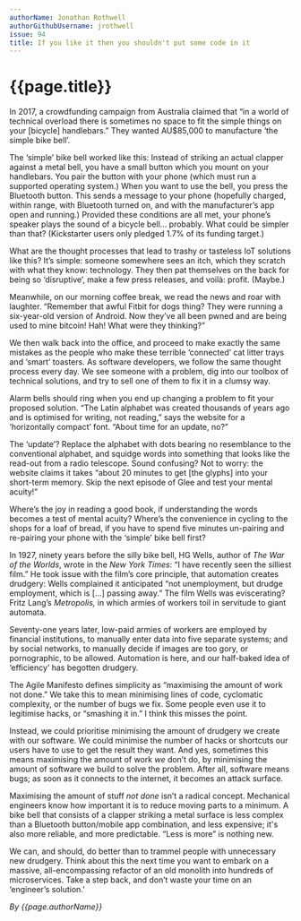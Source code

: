 ```yaml
---
authorName: Jonathan Rothwell
authorGithubUsername: jrothwell
issue: 94
title: If you like it then you shouldn't put some code in it
---
```

# {{page.title}}

In 2017, a crowdfunding campaign from Australia claimed that “in a world of technical overload there is sometimes no space to fit the simple things on your \[bicycle\] handlebars.” They wanted AU$85,000 to manufacture ‘the simple bike bell’.

The ‘simple’ bike bell worked like this: Instead of striking an actual clapper against a metal bell, you have a small button which you mount on your handlebars. You pair the button with your phone (which must run a supported operating system.) When you want to use the bell, you press the Bluetooth button. This sends a message to your phone (hopefully charged, within range, with Bluetooth turned on, and with the manufacturer’s app open and running.) Provided these conditions are all met, your phone’s speaker plays the sound of a bicycle bell... probably. What could be simpler than that? (Kickstarter users only pledged 1.7% of its funding target.)

What are the thought processes that lead to trashy or tasteless IoT solutions like this? It’s simple: someone somewhere sees an itch, which they scratch with what they know: technology. They then pat themselves on the back for being so ‘disruptive’, make a few press releases, and voilà: profit. (Maybe.)

Meanwhile, on our morning coffee break, we read the news and roar with laughter. “Remember that awful Fitbit for dogs thing? They were running a six-year-old version of Android. Now they’ve all been pwned and are being used to mine bitcoin! Hah! What were they thinking?”

We then walk back into the office, and proceed to make exactly the same mistakes as the people who make these terrible ‘connected’ cat litter trays and ‘smart’ toasters. As software developers, we follow the same thought process every day. We see someone with a problem, dig into our toolbox of technical solutions, and try to sell one of them to fix it in a clumsy way.

Alarm bells should ring when you end up changing a problem to fit your proposed solution. “The Latin alphabet was created thousands of years ago and is optimised for writing, not reading,” says the website for a ‘horizontally compact’ font. “About time for an update, no?”

The ‘update’? Replace the alphabet with dots bearing no resemblance to the conventional alphabet, and squidge words into something that looks like the read-out from a radio telescope. Sound confusing? Not to worry: the website claims it takes “about 20 minutes to get \[the glyphs\] into your short-term memory. Skip the next episode of Glee and test your mental acuity!”

Where’s the joy in reading a good book, if understanding the words becomes a test of mental acuity? Where’s the convenience in cycling to the shops for a loaf of bread, if you have to spend five minutes un-pairing and re-pairing your phone with the ‘simple’ bike bell first?

In 1927, ninety years before the silly bike bell, HG Wells, author of *The War of the Worlds*, wrote in the *New York Times*: “I have recently seen the silliest film.” He took issue with the film’s core principle, that automation creates drudgery: Wells complained it anticipated “not unemployment, but drudge employment, which is \[...\] passing away.” The film Wells was eviscerating? Fritz Lang’s *Metropolis,* in which armies of workers toil in servitude to giant automata.

Seventy-one years later, low-paid armies of workers are employed by financial institutions, to manually enter data into five separate systems; and by social networks, to manually decide if images are too gory, or pornographic, to be allowed. Automation is here, and our half-baked idea of ‘efficiency’ has begotten drudgery.

The Agile Manifesto defines simplicity as “maximising the amount of work not done.” We take this to mean minimising lines of code, cyclomatic complexity, or the number of bugs we fix. Some people even use it to legitimise hacks, or “smashing it in.” I think this misses the point.

Instead, we could prioritise minimising the amount of drudgery we create with our software. We could minimise the number of hacks or shortcuts our users have to use to get the result they want. And yes, sometimes this means maximising the amount of work *we* don’t do, by minimising the amount of software we build to solve the problem. After all, software means bugs; as soon as it connects to the internet, it becomes an attack surface.

Maximising the amount of stuff *not done* isn’t a radical concept. Mechanical engineers know how important it is to reduce moving parts to a minimum. A bike bell that consists of a clapper striking a metal surface is less complex than a Bluetooth button/mobile app combination, and less expensive; it's also more reliable, and more predictable. “Less is more” is nothing new.

We can, and should, do better than to trammel people with unnecessary new drudgery. Think about this the next time you want to embark on a massive, all-encompassing refactor of an old monolith into hundreds of microservices. Take a step back, and don’t waste your time on an ‘engineer’s solution.’

*By {{page.authorName}}*
